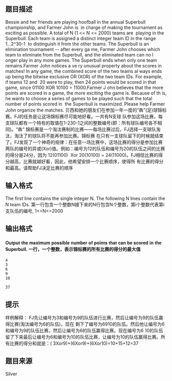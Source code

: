 


## 题目描述
Bessie and her friends are playing hoofball in the annual Superbull championship, and Farmer John is
 in charge of making the tournament as exciting as possible. A total of N (1 <= N <= 2000) teams are
 playing in the Superbull. Each team is assigned a distinct integer team ID in the range 1...2^30-1 
to distinguish it from the other teams. The Superbull is an elimination tournament -- after every ga
me, Farmer John chooses which team to eliminate from the Superbull, and the eliminated team can no l
onger play in any more games. The Superbull ends when only one team remains.Farmer John notices a ve
ry unusual property about the scores in matches! In any game, the combined score of the two teams al
ways ends up being the bitwise exclusive OR (XOR) of the two team IDs. For example, if teams 12 and 
20 were to play, then 24 points would be scored in that game, since 01100 XOR 10100 = 11000.Farmer J
ohn believes that the more points are scored in a game, the more exciting the game is. Because of th
is, he wants to choose a series of games to be played such that the total number of points scored in
 the Superbull is maximized. Please help Farmer John organize the matches.
贝西和她的朋友们在参加一年一度的“犇”(足)球锦标赛。FJ的任务是让这场锦标赛尽可能地好看。一共有N支球
队参加这场比赛，每支球队都有一个特有的取值在1-230-1之间的整数编号(即：所有球队编号各不相同)。“犇”
锦标赛是一个淘汰赛制的比赛——每场比赛过后，FJ选择一支球队淘汰，淘汰了的球队将不能再参加比赛。锦标赛
在只有一支球队留下的时候就结束了。FJ发现了一个神奇的规律：在任意一场比赛中，这场比赛的得分是参加比赛
两队的编号的异或(Xor)值。例如：编号为12的队伍和编号为20的队伍之间的比赛的得分是24分，因为 12(01100) 
Xor 20(10100) = 24(11000)。FJ相信比赛的得分越高，比赛就越好看，因此，他希望安排一个比赛顺序，使得所
有比赛的得分和最高。请帮助FJ决定比赛的顺序
## 输入格式
The first line contains the single integer N. The following N lines contain the N team IDs.
第一行包含一个整数N接下来的N行包含N个整数，第i个整数代表第i支队伍的编号, 1<=N<=2000
## 输出格式
<h4 style="font-family: Raleway, 'Helvetica Neue', Helvetica, Arial, sans-serif; font-size: 14px;">

Output the maximum possible number of points that can be scored in the Superbull.
一行，一个整数，表示锦标赛的所有比赛的得分的最大值
</h4>


```input1
4
3
6
9
10

```

```output1
37
```

## 提示
样例解释：
FJ先让编号为3和编号为9的队伍进行比赛，然后让编号为9的队伍赢得比赛(淘汰编号为6的队伍)，现在
剩下了编号为6910的队伍。然后他让编号为6和编号为9的队伍比赛，然后让编号为6的队伍赢得比赛。现在编号为6
10的队伍留了下来最后让编号为6和编号为10的队伍比赛，让编号为10的队伍赢得比赛。所有比赛的得分和就是：(
3Xor9)+(6Xor9)+(6Xor10)=10+15+12=37
## 题目来源
Silver


